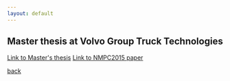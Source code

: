 ```yaml
---
layout: default
---
```


## Master thesis at Volvo Group Truck Technologies

[Link to Master's thesis](https://repository.tudelft.nl/islandora/object/uuid:5434052d-b939-4544-92df-ab584b5367d7/datastream/OBJ/download)
[Link to NMPC2015 paper](https://www.sciencedirect.com/science/article/pii/S2405896315025446)

[back](./)
